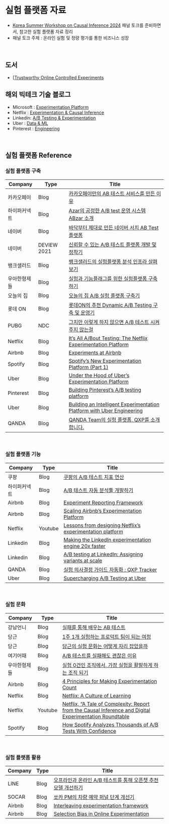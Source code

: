 # 실험 플랫폼 자료
- [Korea Summer Workshop on Causal Inference 2024](https://sites.google.com/view/causal-inference2024) 패널 토크를 준비하면서, 참고한 실험 플랫폼 자료 정리
- 패널 토크 주제 : 온라인 실험 및 정량 평가를 통한 비즈니스 성장

<br> 

## 도서 
- [[Trustworthy Online Controlled Experiments](https://product.kyobobook.co.kr/detail/S000003104944)

## 해외 빅테크 기술 블로그
- Microsoft : [Experimentation Platform](https://www.microsoft.com/en-us/research/group/experimentation-platform-exp/)
- Netflix : [Experimentation & Causal Inference](https://research.netflix.com/research-area/experimentation-and-causal-inference)
- Linkedin: [A/B Testing & Experimentation](https://www.linkedin.com/blog/engineering/ab-testing-experimentation)
- Uber : [Data & ML](https://www.uber.com/en-KR/blog/engineering/data/?uclick_id=95eafdb7-907e-4793-9a2d-38f0d6a38820)
- Pinterest : [Engineering](https://medium.com/@Pinterest_Engineering)

<br>

## 실험 플랫폼 Reference
### 실험 플랫폼 구축
| Company | Type | Title |
|---------|---------|-----------------------------------------------------|
| 카카오페이 | Blog | [카카오페이만의 AB 테스트 서비스를 만든 이유](https://tech.kakaopay.com/post/kakaopay-growth-platform-abtest/) |
| 하이퍼커넥트 | Blog | [Azar의 공정한 A/B test 운영 시스템 ABzar 소개](https://hyperconnect.github.io/2020/08/26/azar-ab-test.html) |
| 네이버 | Blog | [바닥부터 제대로 만든 네이버 서치 AB Test 플랫폼](https://brunch.co.kr/@lifidea/42) |
| 네이버 | DEVIEW 2021 | [신뢰할 수 있는 A/B 테스트 플랫폼 개발 및 정착기](https://tv.naver.com/v/23651289) |
| 뱅크샐러드 | Blog | [뱅크샐러드의 실험플랫폼 분석 인프라 살펴보기](https://blog.banksalad.com/tech/experiment-platform-analysis-architecture/) |
| 우아한형제들 | Blog | [실험과 기능플래그를 위한 실험플랫폼 구축하기](https://techblog.woowahan.com/9935/) |
| 오늘의 집 | Blog | [오늘의 집 A/B 실험 플랫폼 구축기](https://www.bucketplace.com/post/2021-10-29-오늘의집-a-b-실험-플랫폼-구축기/) |
| 롯데 ON | Blog | [롯데ON의 추천 Dynamic A/B Testing 구축 및 운영기](https://techblog.lotteon.com/롯데on의-추천-dynamic-a-b-testing-구축-및-운영기-c5c52ebbc92f) |
| PUBG | NDC | [그치만 이렇게 하지 않으면 A/B 테스트 시켜주지 않는걸](https://www.youtube.com/watch?v=-awjLPFeLaY) |
| Netflix | Blog | [It’s All A/Bout Testing: The Netflix Experimentation Platform](https://netflixtechblog.com/its-all-a-bout-testing-the-netflix-experimentation-platform-4e1ca458c15) |
| Airbnb | Blog | [Experiments at Airbnb](https://medium.com/airbnb-engineering/experiments-at-airbnb-e2db3abf39e7) |
| Spotify | Blog | [Spotify’s New Experimentation Platform (Part 1)](https://engineering.atspotify.com/2020/10/spotifys-new-experimentation-platform-part-1/) |
| Uber | Blog | [Under the Hood of Uber’s Experimentation Platform](https://www.uber.com/en-KR/blog/xp/) |
| Pinterest | Blog | [Building Pinterest’s A/B testing platform](https://medium.com/pinterest-engineering/building-pinterests-a-b-testing-platform-ab4934ace9f4) |
| Uber | Blog | [Building an Intelligent Experimentation Platform with Uber Engineering](https://www.uber.com/en-KR/blog/experimentation-platform/) |
| QANDA | Blog |  [QANDA Team의 실험 플랫폼, QXP를 소개합니다.](https://blog.mathpresso.com/qanda-team-의-실험-플랫폼-qxp-를-소개합니다-e8a0abfbbb8e) |

<br>

### 실험 플랫폼 기능
| Company | Type | Title |
|---------|---------|-----------------------------------------------------|
| 쿠팡 | Blog | [쿠팡의 A/B 테스트 지표 연산](https://medium.com/coupang-engineering/calculating-a-b-test-metrics-d3f6dff14c73) |
| 하이퍼커넥트 | Blog | [A/B 테스트 자동 분석툴 개발하기](https://hyperconnect.github.io/2021/02/26/auto-stats-test.html) |
| Airbnb | Blog | [Experiment Reporting Framework](https://medium.com/airbnb-engineering/experiment-reporting-framework-4e3fcd29e6c0) |
| Airbnb | Blog | [Scaling Airbnb’s Experimentation Platform](https://medium.com/airbnb-engineering/https-medium-com-jonathan-parks-scaling-erf-23fd17c91166) |
| Netflix | Youtube | [Lessons from designing Netflix’s experimentation platform](https://www.youtube.com/watch?v=uK-Nf12Qtw8) |
| Linkedin | Blog | [Making the LinkedIn experimentation engine 20x faster](https://www.linkedin.com/blog/engineering/ab-testing-experimentation/making-the-linkedin-experimentation-engine-20x-faster) |
| Linkedin | Blog | [A/B testing at LinkedIn: Assigning variants at scale](https://www.linkedin.com/blog/engineering/ab-testing-experimentation/a-b-testing-variant-assignment) |
| QANDA | Blog | [실험 의사결정 가이드 자동화 : QXP Tracker](https://blog.mathpresso.com/실험-tracking-b3e5ba7b3004) |
| Uber | Blog | [Supercharging A/B Testing at Uber](https://www.uber.com/en-KR/blog/supercharging-a-b-testing-at-uber/) 

<br>

### 실험 문화
| Company | Type | Title |
|---------|---------|-----------------------------------------------------|
| 강남언니 | Blog | [실패를 통해 배우는 AB 테스트](https://blog.gangnamunni.com/post/AB-test-Baisc) |
| 당근 | Blog | [1주 1개 실험하는 프로덕트 팀이 되는 여정](https://about.daangn.com/blog/archive/당근마켓-실험문화-데이터가치화팀/) |
| 당근 | Blog | [당근의 실험 문화는 어떻게 자리 잡았을까](https://about.daangn.com/blog/archive/당근-실험-문화-pm-데이터/) |
| 여기어때 | Blog | [A/B 테스트를 실패해도 괜찮은 이유](https://techblog.gccompany.co.kr/a-b-테스트를-실패해도-괜찮은-이유-c1ace9169823) |
| 우아한형제들 | Blog | [실험 0건인 조직에서, 가장 실험을 활발하게 하는 조직 되기](https://techblog.woowahan.com/13726/) |
| Airbnb | Blog | [4 Principles for Making Experimentation Count](https://medium.com/airbnb-engineering/4-principles-for-making-experimentation-count-7a5f1a5268a) |
| Netflix | Blog | [Netflix: A Culture of Learning](https://netflixtechblog.com/netflix-a-culture-of-learning-394bc7d0f94c) |
| Netflix | Youtube | [Netflix, “A Tale of Complexity: Report from the Causal Inference and Digital Experimentation Roundtable](https://www.youtube.com/watch?v=hKlnvaESwd8) |
| Spotify | Blog | [How Spotify Analyzes Thousands of A/B Tests With Confidence](https://www.youtube.com/watch?v=qv6Rn8uQCLY) |

<br>

### 실험 플랫폼 활용
| Company | Type | Title |
|---------|---------|-----------------------------------------------------|
| LINE | Blog | [오프라인과 온라인 A/B 테스트를 통해 오픈챗 추천 모델 개선하기](https://techblog.lycorp.co.jp/ko/improve-openchat-recommendation-model-with-offline-and-online-ab-test) |
| SOCAR | Blog | [쏘카 PM의 차량 예약 퍼널 단계 개선기](https://tech.socarcorp.kr/product/2022/06/02/reservation-funnel-improvement-with-abtest.html) |
| Airbnb | Blog | [Interleaving experimentation framework](https://medium.com/airbnb-engineering/beyond-a-b-test-speeding-up-airbnb-search-ranking-experimentation-through-interleaving-7087afa09c8e) |
| Airbnb | Blog | [Selection Bias in Online Experimentation](https://medium.com/airbnb-engineering/selection-bias-in-online-experimentation-c3d67795cceb) |
